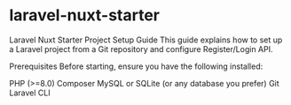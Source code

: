 # laravel-nuxt-starter
 
Laravel Nuxt Starter Project Setup Guide
This guide explains how to set up a Laravel project from a Git repository and configure Register/Login API.

Prerequisites
Before starting, ensure you have the following installed:

PHP (>=8.0)
Composer
MySQL or SQLite (or any database you prefer)
Git
Laravel CLI